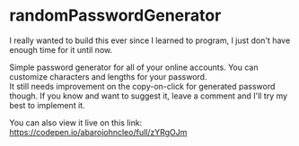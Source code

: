 # randomPasswordGenerator

I really wanted to build this ever since I learned to program, I just don't have enough time for it until now. 

Simple password generator for all of your online accounts.  You can customize characters and lengths for your password.  
It still needs improvement on the copy-on-click for generated password though.
If you know and want to suggest it, leave a comment and I'll try my best to implement it.

You can also view it live on this link:
https://codepen.io/abarojohncleo/full/zYRgOJm
